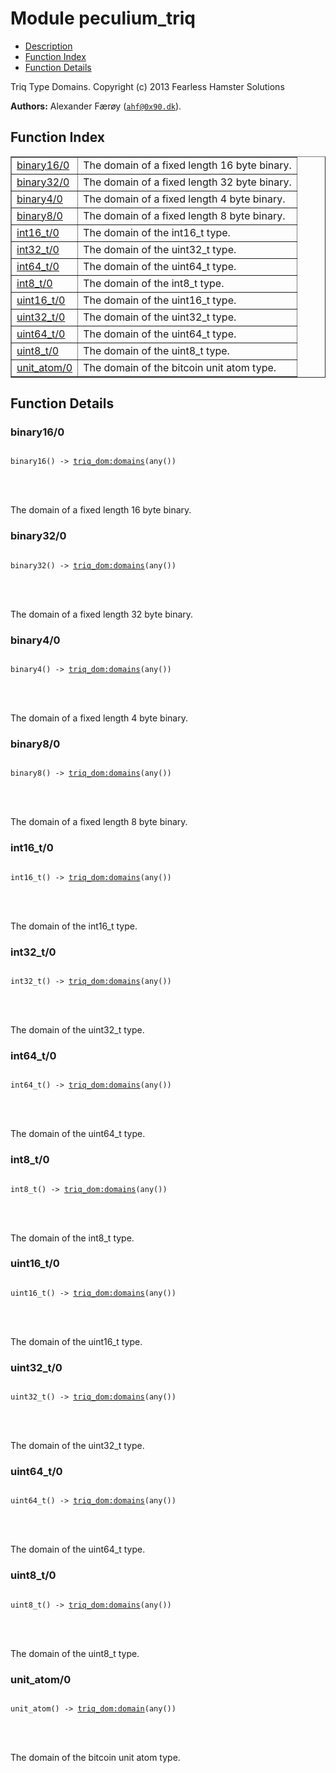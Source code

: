 

# Module peculium_triq #
* [Description](#description)
* [Function Index](#index)
* [Function Details](#functions)


Triq Type Domains.
Copyright (c)  2013 Fearless Hamster Solutions

__Authors:__ Alexander Færøy ([`ahf@0x90.dk`](mailto:ahf@0x90.dk)).
<a name="index"></a>

## Function Index ##


<table width="100%" border="1" cellspacing="0" cellpadding="2" summary="function index"><tr><td valign="top"><a href="#binary16-0">binary16/0</a></td><td>The domain of a fixed length 16 byte binary.</td></tr><tr><td valign="top"><a href="#binary32-0">binary32/0</a></td><td>The domain of a fixed length 32 byte binary.</td></tr><tr><td valign="top"><a href="#binary4-0">binary4/0</a></td><td>The domain of a fixed length 4 byte binary.</td></tr><tr><td valign="top"><a href="#binary8-0">binary8/0</a></td><td>The domain of a fixed length 8 byte binary.</td></tr><tr><td valign="top"><a href="#int16_t-0">int16_t/0</a></td><td>The domain of the int16_t type.</td></tr><tr><td valign="top"><a href="#int32_t-0">int32_t/0</a></td><td>The domain of the uint32_t type.</td></tr><tr><td valign="top"><a href="#int64_t-0">int64_t/0</a></td><td>The domain of the uint64_t type.</td></tr><tr><td valign="top"><a href="#int8_t-0">int8_t/0</a></td><td>The domain of the int8_t type.</td></tr><tr><td valign="top"><a href="#uint16_t-0">uint16_t/0</a></td><td>The domain of the uint16_t type.</td></tr><tr><td valign="top"><a href="#uint32_t-0">uint32_t/0</a></td><td>The domain of the uint32_t type.</td></tr><tr><td valign="top"><a href="#uint64_t-0">uint64_t/0</a></td><td>The domain of the uint64_t type.</td></tr><tr><td valign="top"><a href="#uint8_t-0">uint8_t/0</a></td><td>The domain of the uint8_t type.</td></tr><tr><td valign="top"><a href="#unit_atom-0">unit_atom/0</a></td><td>The domain of the bitcoin unit atom type.</td></tr></table>


<a name="functions"></a>

## Function Details ##

<a name="binary16-0"></a>

### binary16/0 ###


<pre><code>
binary16() -&gt; <a href="/Users/ahf/src/peculium/deps/triq/doc/triq_dom.md#type-domains">triq_dom:domains</a>(any())
</code></pre>

<br></br>


The domain of a fixed length 16 byte binary.
<a name="binary32-0"></a>

### binary32/0 ###


<pre><code>
binary32() -&gt; <a href="/Users/ahf/src/peculium/deps/triq/doc/triq_dom.md#type-domains">triq_dom:domains</a>(any())
</code></pre>

<br></br>


The domain of a fixed length 32 byte binary.
<a name="binary4-0"></a>

### binary4/0 ###


<pre><code>
binary4() -&gt; <a href="/Users/ahf/src/peculium/deps/triq/doc/triq_dom.md#type-domains">triq_dom:domains</a>(any())
</code></pre>

<br></br>


The domain of a fixed length 4 byte binary.
<a name="binary8-0"></a>

### binary8/0 ###


<pre><code>
binary8() -&gt; <a href="/Users/ahf/src/peculium/deps/triq/doc/triq_dom.md#type-domains">triq_dom:domains</a>(any())
</code></pre>

<br></br>


The domain of a fixed length 8 byte binary.
<a name="int16_t-0"></a>

### int16_t/0 ###


<pre><code>
int16_t() -&gt; <a href="/Users/ahf/src/peculium/deps/triq/doc/triq_dom.md#type-domains">triq_dom:domains</a>(any())
</code></pre>

<br></br>


The domain of the int16_t type.
<a name="int32_t-0"></a>

### int32_t/0 ###


<pre><code>
int32_t() -&gt; <a href="/Users/ahf/src/peculium/deps/triq/doc/triq_dom.md#type-domains">triq_dom:domains</a>(any())
</code></pre>

<br></br>


The domain of the uint32_t type.
<a name="int64_t-0"></a>

### int64_t/0 ###


<pre><code>
int64_t() -&gt; <a href="/Users/ahf/src/peculium/deps/triq/doc/triq_dom.md#type-domains">triq_dom:domains</a>(any())
</code></pre>

<br></br>


The domain of the uint64_t type.
<a name="int8_t-0"></a>

### int8_t/0 ###


<pre><code>
int8_t() -&gt; <a href="/Users/ahf/src/peculium/deps/triq/doc/triq_dom.md#type-domains">triq_dom:domains</a>(any())
</code></pre>

<br></br>


The domain of the int8_t type.
<a name="uint16_t-0"></a>

### uint16_t/0 ###


<pre><code>
uint16_t() -&gt; <a href="/Users/ahf/src/peculium/deps/triq/doc/triq_dom.md#type-domains">triq_dom:domains</a>(any())
</code></pre>

<br></br>


The domain of the uint16_t type.
<a name="uint32_t-0"></a>

### uint32_t/0 ###


<pre><code>
uint32_t() -&gt; <a href="/Users/ahf/src/peculium/deps/triq/doc/triq_dom.md#type-domains">triq_dom:domains</a>(any())
</code></pre>

<br></br>


The domain of the uint32_t type.
<a name="uint64_t-0"></a>

### uint64_t/0 ###


<pre><code>
uint64_t() -&gt; <a href="/Users/ahf/src/peculium/deps/triq/doc/triq_dom.md#type-domains">triq_dom:domains</a>(any())
</code></pre>

<br></br>


The domain of the uint64_t type.
<a name="uint8_t-0"></a>

### uint8_t/0 ###


<pre><code>
uint8_t() -&gt; <a href="/Users/ahf/src/peculium/deps/triq/doc/triq_dom.md#type-domains">triq_dom:domains</a>(any())
</code></pre>

<br></br>


The domain of the uint8_t type.
<a name="unit_atom-0"></a>

### unit_atom/0 ###


<pre><code>
unit_atom() -&gt; <a href="/Users/ahf/src/peculium/deps/triq/doc/triq_dom.md#type-domain">triq_dom:domain</a>(any())
</code></pre>

<br></br>


The domain of the bitcoin unit atom type.
